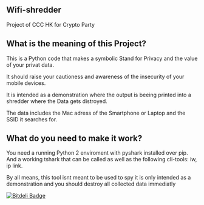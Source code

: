 ## Wifi-shredder
Project of CCC HK for Crypto Party

## What is the meaning of this Project?

This is a Python code that makes a symbolic Stand for Privacy and the value of your privat data.

It should raise your cautioness and awareness of the insecurity of your mobile devices.

It is intended as a demonstration where the output is beeing printed into a shredder where the Data gets distroyed. 

The data includes the Mac adress of the Smartphone or Laptop and the SSID it searches for.

## What do you need to make it work?

You need a running Python 2 enviroment with pyshark installed over pip. And a working tshark that can be called as well as the following cli-tools: iw, ip link.

By all means, this tool isnt meant to be used to spy it is only intended as a demonstration and you should destroy all collected data immediatly


[![Bitdeli Badge](https://d2weczhvl823v0.cloudfront.net/panslothda/wifi-shredder/trend.png)](https://bitdeli.com/free "Bitdeli Badge")

